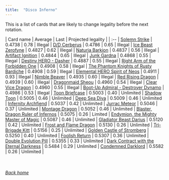 ```yaml
---
title:  "Disco Inferno"
---
```


This is a list of cards that are likely to change legality before the next rotation.

| Card name | Average | Last | Projected legality |
| :-- |
[Solemn Strike](https://db.ygoprodeck.com/card/?search=Solemn%20Strike) | 0.4738 | 0.78 | Illegal |
[D/D Cerberus](https://db.ygoprodeck.com/card/?search=D/D%20Cerberus) | 0.4786 | 0.65 | Illegal |
[Ice Beast Zerofyne](https://db.ygoprodeck.com/card/?search=Ice%20Beast%20Zerofyne) | 0.4827 | 0.62 | Illegal |
[Naturia Barkion](https://db.ygoprodeck.com/card/?search=Naturia%20Barkion) | 0.4837 | 0.56 | Illegal |
[Artifact Ignition](https://db.ygoprodeck.com/card/?search=Artifact%20Ignition) | 0.4844 | 0.65 | Illegal |
[Junk Gardna](https://db.ygoprodeck.com/card/?search=Junk%20Gardna) | 0.4868 | 0.55 | Illegal |
[Destiny HERO - Dasher](https://db.ygoprodeck.com/card/?search=Destiny%20HERO%20-%20Dasher) | 0.4887 | 0.55 | Illegal |
[Right Arm of the Forbidden One](https://db.ygoprodeck.com/card/?search=Right%20Arm%20of%20the%20Forbidden%20One) | 0.4908 | 0.58 | Illegal |
[The Phantom Knights of Rusty Bardiche](https://db.ygoprodeck.com/card/?search=The%20Phantom%20Knights%20of%20Rusty%20Bardiche) | 0.4908 | 0.59 | Illegal |
[Elemental HERO Spirit of Neos](https://db.ygoprodeck.com/card/?search=Elemental%20HERO%20Spirit%20of%20Neos) | 0.4911 | 0.93 | Illegal |
[Nimble Beaver](https://db.ygoprodeck.com/card/?search=Nimble%20Beaver) | 0.4935 | 0.60 | Illegal |
[Red Rising Dragon](https://db.ygoprodeck.com/card/?search=Red%20Rising%20Dragon) | 0.4939 | 0.60 | Illegal |
[Dragonmaid Sheou](https://db.ygoprodeck.com/card/?search=Dragonmaid%20Sheou) | 0.4960 | 0.54 | Illegal |
[Clear Vice Dragon](https://db.ygoprodeck.com/card/?search=Clear%20Vice%20Dragon) | 0.4960 | 0.55 | Illegal |
[Boot-Up Admiral - Destroyer Dynamo](https://db.ygoprodeck.com/card/?search=Boot-Up%20Admiral%20-%20Destroyer%20Dynamo) | 0.4986 | 0.53 | Illegal |
[Toon Briefcase](https://db.ygoprodeck.com/card/?search=Toon%20Briefcase) | 0.5003 | 0.40 | Unlimited |
[Shadow Toon](https://db.ygoprodeck.com/card/?search=Shadow%20Toon) | 0.5005 | 0.46 | Unlimited |
[Deep Sea Diva](https://db.ygoprodeck.com/card/?search=Deep%20Sea%20Diva) | 0.5009 | 0.46 | Unlimited |
[Infernity Archfiend](https://db.ygoprodeck.com/card/?search=Infernity%20Archfiend) | 0.5037 | 0.42 | Unlimited |
[Jurrac Meteor](https://db.ygoprodeck.com/card/?search=Jurrac%20Meteor) | 0.5046 | 0.37 | Unlimited |
[Montage Dragon](https://db.ygoprodeck.com/card/?search=Montage%20Dragon) | 0.5052 | 0.46 | Unlimited |
[Blaster, Dragon Ruler of Infernos](https://db.ygoprodeck.com/card/?search=Blaster,%20Dragon%20Ruler%20of%20Infernos) | 0.5075 | 0.26 | Limited |
[Endymion, the Mighty Master of Magic](https://db.ygoprodeck.com/card/?search=Endymion,%20the%20Mighty%20Master%20of%20Magic) | 0.5087 | 0.46 | Unlimited |
[Gladiator Beast Darius](https://db.ygoprodeck.com/card/?search=Gladiator%20Beast%20Darius) | 0.5120 | 0.42 | Unlimited |
[Frost and Flame Dragon](https://db.ygoprodeck.com/card/?search=Frost%20and%20Flame%20Dragon) | 0.5130 | 0.26 | Unlimited |
[Tri-Brigade Kitt](https://db.ygoprodeck.com/card/?search=Tri-Brigade%20Kitt) | 0.5156 | 0.25 | Unlimited |
[Golden Castle of Stromberg](https://db.ygoprodeck.com/card/?search=Golden%20Castle%20of%20Stromberg) | 0.5250 | 0.40 | Unlimited |
[Foolish Return](https://db.ygoprodeck.com/card/?search=Foolish%20Return) | 0.5307 | 0.36 | Unlimited |
[Double Evolution Pill](https://db.ygoprodeck.com/card/?search=Double%20Evolution%20Pill) | 0.5355 | 0.33 | Unlimited |
[Dark Contract with the Eternal Darkness](https://db.ygoprodeck.com/card/?search=Dark%20Contract%20with%20the%20Eternal%20Darkness) | 0.5484 | 0.29 | Unlimited |
[Condemned Darklord](https://db.ygoprodeck.com/card/?search=Condemned%20Darklord) | 0.5582 | 0.26 | Unlimited |

<br>

###### [Back home](index)